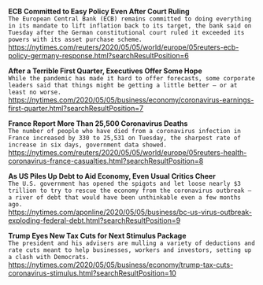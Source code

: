**ECB Committed to Easy Policy Even After Court Ruling**\
`The European Central Bank (ECB) remains committed to doing everything in its mandate to lift inflation back to its target, the bank said on Tuesday after the German constitutional court ruled it exceeded its powers with its asset purchase scheme.`\
https://nytimes.com/reuters/2020/05/05/world/europe/05reuters-ecb-policy-germany-response.html?searchResultPosition=6

**After a Terrible First Quarter, Executives Offer Some Hope**\
`While the pandemic has made it hard to offer forecasts, some corporate leaders said that things might be getting a little better — or at least no worse.`\
https://nytimes.com/2020/05/05/business/economy/coronavirus-earnings-first-quarter.html?searchResultPosition=7

**France Report More Than 25,500 Coronavirus Deaths**\
`The number of people who have died from a coronavirus infection in France increased by 330 to 25,531 on Tuesday, the sharpest rate of increase in six days, government data showed.`\
https://nytimes.com/reuters/2020/05/05/world/europe/05reuters-health-coronavirus-france-casualties.html?searchResultPosition=8

**As US Piles Up Debt to Aid Economy, Even Usual Critics Cheer**\
`The U.S. government has opened the spigots and let loose nearly $3 trillion to try to rescue the economy from the coronavirus outbreak — a river of debt that would have been unthinkable even a few months ago.`\
https://nytimes.com/aponline/2020/05/05/business/bc-us-virus-outbreak-exploding-federal-debt.html?searchResultPosition=9

**Trump Eyes New Tax Cuts for Next Stimulus Package**\
`The president and his advisers are mulling a variety of deductions and rate cuts meant to help businesses, workers and investors, setting up a clash with Democrats.`\
https://nytimes.com/2020/05/05/business/economy/trump-tax-cuts-coronavirus-stimulus.html?searchResultPosition=10

